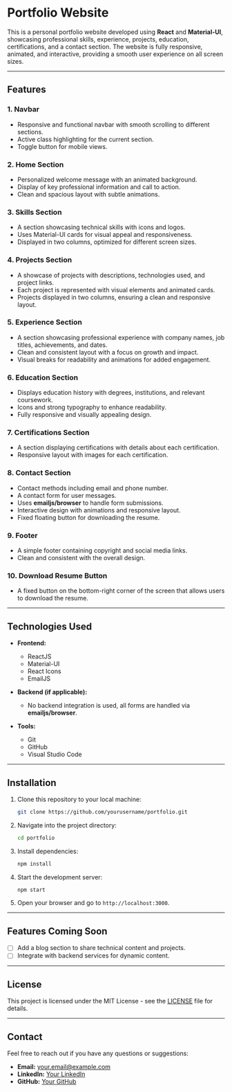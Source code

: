 # Portfolio Website

This is a personal portfolio website developed using **React** and **Material-UI**, showcasing professional skills, experience, projects, education, certifications, and a contact section. The website is fully responsive, animated, and interactive, providing a smooth user experience on all screen sizes.

---

## Features

### 1. **Navbar**
   - Responsive and functional navbar with smooth scrolling to different sections.
   - Active class highlighting for the current section.
   - Toggle button for mobile views.

### 2. **Home Section**
   - Personalized welcome message with an animated background.
   - Display of key professional information and call to action.
   - Clean and spacious layout with subtle animations.

### 3. **Skills Section**
   - A section showcasing technical skills with icons and logos.
   - Uses Material-UI cards for visual appeal and responsiveness.
   - Displayed in two columns, optimized for different screen sizes.

### 4. **Projects Section**
   - A showcase of projects with descriptions, technologies used, and project links.
   - Each project is represented with visual elements and animated cards.
   - Projects displayed in two columns, ensuring a clean and responsive layout.

### 5. **Experience Section**
   - A section showcasing professional experience with company names, job titles, achievements, and dates.
   - Clean and consistent layout with a focus on growth and impact.
   - Visual breaks for readability and animations for added engagement.

### 6. **Education Section**
   - Displays education history with degrees, institutions, and relevant coursework.
   - Icons and strong typography to enhance readability.
   - Fully responsive and visually appealing design.

### 7. **Certifications Section**
   - A section displaying certifications with details about each certification.
   - Responsive layout with images for each certification.

### 8. **Contact Section**
   - Contact methods including email and phone number.
   - A contact form for user messages.
   - Uses **emailjs/browser** to handle form submissions.
   - Interactive design with animations and responsive layout.
   - Fixed floating button for downloading the resume.

### 9. **Footer**
   - A simple footer containing copyright and social media links.
   - Clean and consistent with the overall design.

### 10. **Download Resume Button**
   - A fixed button on the bottom-right corner of the screen that allows users to download the resume.

---

## Technologies Used

- **Frontend:**
  - ReactJS
  - Material-UI
  - React Icons
  - EmailJS

- **Backend (if applicable):**
  - No backend integration is used, all forms are handled via **emailjs/browser**.

- **Tools:**
  - Git
  - GitHub
  - Visual Studio Code

---

## Installation

1. Clone this repository to your local machine:
   ```bash
   git clone https://github.com/yourusername/portfolio.git
   ```

2. Navigate into the project directory:
   ```bash
   cd portfolio
   ```

3. Install dependencies:
   ```bash
   npm install
   ```

4. Start the development server:
   ```bash
   npm start
   ```

5. Open your browser and go to `http://localhost:3000`.

---

## Features Coming Soon

- [ ] Add a blog section to share technical content and projects.
- [ ] Integrate with backend services for dynamic content.

---

## License

This project is licensed under the MIT License - see the [LICENSE](LICENSE) file for details.

---

## Contact

Feel free to reach out if you have any questions or suggestions:
- **Email:** your.email@example.com
- **LinkedIn:** [Your LinkedIn](https://www.linkedin.com/in/yourprofile)
- **GitHub:** [Your GitHub](https://github.com/yourusername)